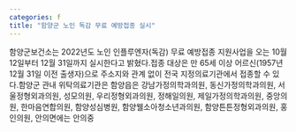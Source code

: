 ```yaml
---
categories: f
title: "함양군 노인 독감 무료 예방접종 실시"
---
```

함양군보건소는 2022년도 노인 인플루엔자(독감) 무료 예방접종 지원사업을 오는 10월 12일부터 12월 31일까지 실시한다고 밝혔다.접종 대상은 만 65세 이상 어르신(1957년 12월 31일 이전 출생자)으로 주소지와 관계 없이 전국 지정의료기관에서 접종할 수 있다.함양군 관내 위탁의료기관은 함양읍은 강남가정의학과의원, 동신가정의학과의원, 서울정형외과의원, 성모의원, 우리정형외과의원, 정해일의원, 제일가정의학과의원, 중앙의원, 한마음연합의원, 함양성심병원, 함양웰소아청소년과의원, 함양튼튼정형외과의원, 홍인의원, 안의면에는 안의중